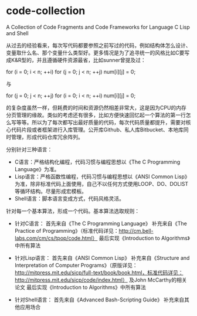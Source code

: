 code-collection
===============

A Collection of Code Fragments and Code Frameworks for Language C Lisp and Shell

从过去的经验看来，每次写代码都要参照之前写过的代码，例如结构体怎么设计、变量取什么名、那个变量什么类型好。更多情况是为了追寻统一的风格比如C要写成K&R型的，并且遵循硬件资源最省，比如sunner曾提及过：

for (i = 0; i < n; ++i)
    for (j = 0; j < n; ++j)
        num[i][j] = 0;

与

for (j = 0; j < n; ++j)
    for (i = 0; i < n; ++i)
        num[i][j] = 0;

的复杂度虽然一样，但耗费的时间和资源仍然相差非常大，这是因为CPU的内存分页管理的缘故。类似的考虑还有很多，比如方便快速回忆起一个算法的第一行怎么写等等。所以为了每次都写出最好质量的代码，每次代码质量都提升，需要对核心代码片段或者框架进行入库管理。公开库Github、私人库Bitbucket、本地库同时管理，形成代码仓库冗余阵列。

分别针对三种语言：

* C语言：严格结构化编程，代码习惯与编程思想以《The C Programming Language》为准。
* Lisp语言：严格函数性编程，代码习惯与编程思想以《ANSI Common Lisp》为准，除非标准代码上面使用，自己不以任何方式使用LOOP、DO、DOLIST等循环结构。尽量形成宏模板。
* Shell语言：脚本语言变成方式，代码风格灵活。

针对每一个基本算法，形成一个代码。基本算法选取规则：

* 针对C语言：
  首先来自《The C Programming Language》
  补充来自《The Practice of Programming》（标准代码详见：http://cm.bell-labs.com/cm/cs/tpop/code.html）
  最后实现《Introduction to Algorithms》中所有算法

* 针对Lisp语言：
  首先来自《ANSI Common Lisp》
  补充来自《Structure and Interpretation of Computer Programs》（原版详见：http://mitpress.mit.edu/sicp/full-text/book/book.html，标准代码详见：http://mitpress.mit.edu/sicp/code/index.html） 及John McCarthy的相关论文
  最后实现《Introduction to Algorithms》中所有算法

* 针对Shell语言：
  首先来自《Advanced Bash-Scripting Guide》
  补充来自其他应用场合